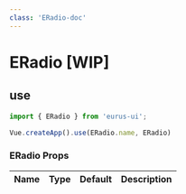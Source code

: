 ```yaml
---
class: 'ERadio-doc'
---
```

# ERadio [WIP]

## use

```javascript
import { ERadio } from 'eurus-ui';

Vue.createApp().use(ERadio.name, ERadio)
```
<!--
::::card button 类型

按钮的 type 分别为 default、tertiary、primary、info、success、warning 和 error。

:::code buttonType
<<< ../src/components/button/demo/Type.vue
:::
::::
 -->

### ERadio Props

| Name | Type | Default | Description |
| --- | --- | --- | --- |


